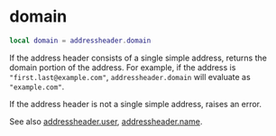 # domain

```lua
local domain = addressheader.domain
```

If the address header consists of a single simple address, returns the domain
portion of the address. For example, if the address is
`"first.last@example.com"`, `addressheader.domain` will evaluate as
`"example.com"`.

If the address header is not a single simple address, raises an error.

See also [addressheader.user](user.md), [addressheader.name](name.md).


